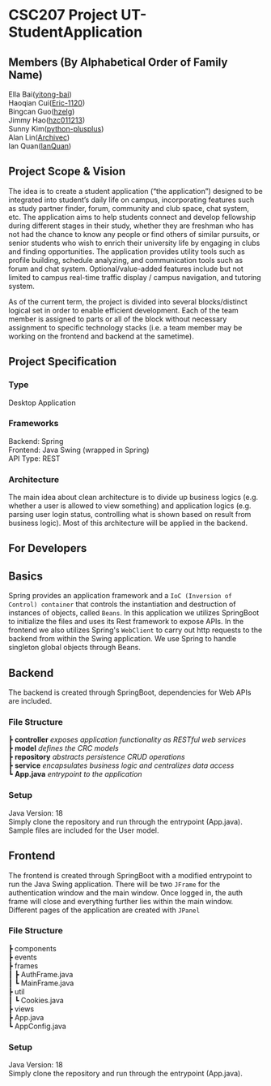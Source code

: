 # CSC207 Project UT-StudentApplication

## Members (By Alphabetical Order of Family Name)

Ella Bai([yitong-bai](https://github.com/yitong-bai)) \
Haoqian Cui([Eric-1120](https://github.com/Eric-1120)) \
Bingcan Guo([hzelg](https://github.com/hzelg)) \
Jimmy Hao([hzc011213](https://github.com/hzc011213)) \
Sunny Kim([python-plusplus](https://github.com/python-plusplus)) \
Alan Lin([Archivec](https://github.com/Archivec)) \
Ian Quan([IanQuan](https://github.com/IanQuan))


## Project Scope & Vision

The idea is to create a student application (“the application”) designed to be integrated into student’s daily life on campus, incorporating features such as study partner finder, forum, community and club space, chat system, etc. The application aims to help students connect and develop fellowship during different stages in their study, whether they are freshman who has not had the chance to know any people or find others of similar pursuits, or senior students who wish to enrich their university life by engaging in clubs and finding opportunities. The application provides utility tools such as profile building, schedule analyzing, and communication tools such as forum and chat system. Optional/value-added features include but not limited to campus real-time traffic display / campus navigation, and tutoring system.

As of the current term, the project is divided into several blocks/distinct logical set in order to enable efficient development. Each of the team member is assigned to parts or all of the block without necessary assignment to specific technology stacks (i.e. a team member may be working on the frontend and backend at the sametime).

## Project Specification

### Type
Desktop Application

### Frameworks
Backend: Spring \
Frontend: Java Swing (wrapped in Spring) \
API Type: REST

### Architecture
The main idea about clean architecture is to divide up business logics (e.g. whether a user is allowed to view something) and application logics (e.g. parsing user login status, controlling what is shown based on result from business logic). Most of this architecture will be applied in the backend.


## For Developers

## Basics
Spring provides an application framework and a `IoC (Inversion of Control) container` that controls the instantiation and destruction of instances of objects, called `Beans`. In this application we utilizes SpringBoot to initialize the files and uses its Rest framework to expose APIs. In the frontend we also utilizes Spring's `WebClient` to carry out http requests to the backend from within the Swing application. We use Spring to handle singleton global objects through Beans.

## Backend
The backend is created through SpringBoot, dependencies for Web APIs are included.

### File Structure
 ┣ **controller** *exposes application functionality as RESTful web services* \
 ┣ **model** *defines the CRC models* \
 ┣ **repository** *abstracts persistence CRUD operations* \
 ┣ **service** *encapsulates business logic and centralizes data access* \
 ┗ **App.java** *entrypoint to the application*

### Setup
Java Version: 18 \
Simply clone the repository and run through the entrypoint (App.java). Sample files are included for the User model.

## Frontend
The frontend is created through SpringBoot with a modified entrypoint to run the Java Swing application. There will be two `JFrame` for the authentication window and the main window. Once logged in, the auth frame will close and everything further lies within the main window. Different pages of the application are created with `JPanel`

### File Structure
 ┣ components \
 ┣ events \
 ┣ frames \
 ┃ ┣ AuthFrame.java \
 ┃ ┗ MainFrame.java \
 ┣ util \
 ┃ ┗ Cookies.java \
 ┣ views \
 ┣ App.java \
 ┗ AppConfig.java

### Setup
Java Version: 18 \
Simply clone the repository and run through the entrypoint (App.java). 

